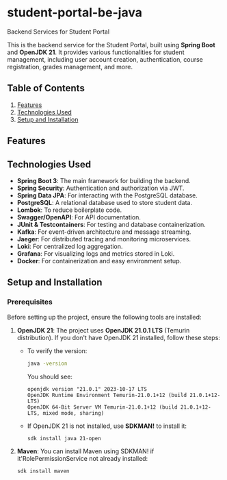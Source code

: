 # student-portal-be-java

Backend Services for Student Portal

This is the backend service for the Student Portal, built using **Spring Boot** and **OpenJDK 21**. It provides various
functionalities for student management, including user account creation, authentication, course registration, grades
management, and more.

## Table of Contents

1. [Features](#features)
2. [Technologies Used](#technologies-used)
3. [Setup and Installation](#setup-and-installation)

## Features

## Technologies Used

- **Spring Boot 3**: The main framework for building the backend.
- **Spring Security**: Authentication and authorization via JWT.
- **Spring Data JPA**: For interacting with the PostgreSQL database.
- **PostgreSQL**: A relational database used to store student data.
- **Lombok**: To reduce boilerplate code.
- **Swagger/OpenAPI**: For API documentation.
- **JUnit & Testcontainers**: For testing and database containerization.
- **Kafka**: For event-driven architecture and message streaming.
- **Jaeger**: For distributed tracing and monitoring microservices.
- **Loki**: For centralized log aggregation.
- **Grafana**: For visualizing logs and metrics stored in Loki.
- **Docker**: For containerization and easy environment setup.

## Setup and Installation

### Prerequisites

Before setting up the project, ensure the following tools are installed:

1. **OpenJDK 21**: The project uses **OpenJDK 21.0.1 LTS** (Temurin distribution). If you don't have OpenJDK 21
   installed, follow these steps:

    - To verify the version:
      ```bash
      java -version
      ```

      You should see:
      ```
      openjdk version "21.0.1" 2023-10-17 LTS
      OpenJDK Runtime Environment Temurin-21.0.1+12 (build 21.0.1+12-LTS)
      OpenJDK 64-Bit Server VM Temurin-21.0.1+12 (build 21.0.1+12-LTS, mixed mode, sharing)
      ```

    - If OpenJDK 21 is not installed, use **SDKMAN!** to install it:

      ```bash
      sdk install java 21-open
      ```

2. **Maven**: You can install Maven using SDKMAN! if it'RolePermissionService not already installed:

   ```bash
   sdk install maven
